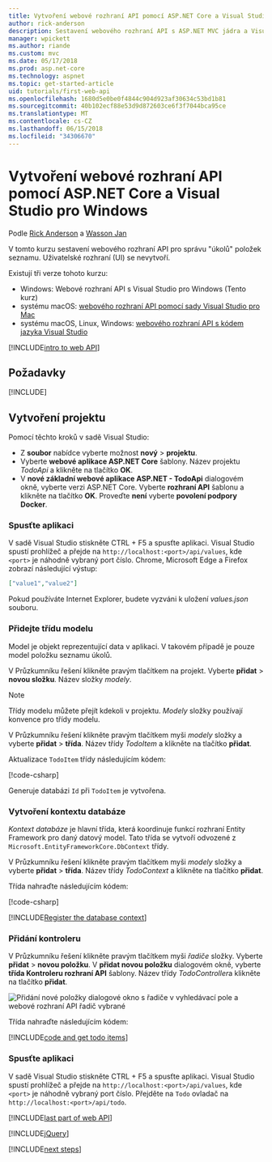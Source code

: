 ```yaml
---
title: Vytvoření webové rozhraní API pomocí ASP.NET Core a Visual Studio pro Windows
author: rick-anderson
description: Sestavení webového rozhraní API s ASP.NET MVC jádra a Visual Studio pro Windows
manager: wpickett
ms.author: riande
ms.custom: mvc
ms.date: 05/17/2018
ms.prod: asp.net-core
ms.technology: aspnet
ms.topic: get-started-article
uid: tutorials/first-web-api
ms.openlocfilehash: 1680d5e0be0f4844c904d923af30634c53bd1b81
ms.sourcegitcommit: 40b102ecf88e53d9d872603ce6f3f7044bca95ce
ms.translationtype: MT
ms.contentlocale: cs-CZ
ms.lasthandoff: 06/15/2018
ms.locfileid: "34306670"
---
```

# <a name="create-a-web-api-with-aspnet-core-and-visual-studio-for-windows"></a>Vytvoření webové rozhraní API pomocí ASP.NET Core a Visual Studio pro Windows

Podle [Rick Anderson](https://twitter.com/RickAndMSFT) a [Wasson Jan](https://github.com/mikewasson)

V tomto kurzu sestavení webového rozhraní API pro správu "úkolů" položek seznamu. Uživatelské rozhraní (UI) se nevytvoří.

Existují tři verze tohoto kurzu:

* Windows: Webové rozhraní API s Visual Studio pro Windows (Tento kurz)
* systému macOS: [webového rozhraní API pomocí sady Visual Studio pro Mac](xref:tutorials/first-web-api-mac)
* systému macOS, Linux, Windows: [webového rozhraní API s kódem jazyka Visual Studio](xref:tutorials/web-api-vsc)

<!-- WARNING: The code AND images in this doc are used by uid: tutorials/web-api-vsc, tutorials/first-web-api-mac and tutorials/first-web-api. If you change any code/images in this tutorial, update uid: tutorials/web-api-vsc -->

[!INCLUDE[intro to web API](../includes/webApi/intro.md)]

## <a name="prerequisites"></a>Požadavky

[!INCLUDE[](~/includes/net-core-prereqs-windows.md)]

## <a name="create-the-project"></a>Vytvoření projektu

Pomocí těchto kroků v sadě Visual Studio:

* Z **soubor** nabídce vyberte možnost **nový** > **projektu**.
* Vyberte **webové aplikace ASP.NET Core** šablony. Název projektu *TodoApi* a klikněte na tlačítko **OK**.
* V **nové základní webové aplikace ASP.NET - TodoApi** dialogovém okně, vyberte verzi ASP.NET Core. Vyberte **rozhraní API** šablonu a klikněte na tlačítko **OK**. Proveďte **není** vyberte **povolení podpory Docker**.

### <a name="launch-the-app"></a>Spusťte aplikaci

V sadě Visual Studio stiskněte CTRL + F5 a spusťte aplikaci. Visual Studio spustí prohlížeč a přejde na `http://localhost:<port>/api/values`, kde `<port>` je náhodně vybraný port číslo. Chrome, Microsoft Edge a Firefox zobrazí následující výstup:

```json
["value1","value2"]
```

Pokud používáte Internet Explorer, budete vyzváni k uložení *values.json* souboru.

### <a name="add-a-model-class"></a>Přidejte třídu modelu

Model je objekt reprezentující data v aplikaci. V takovém případě je pouze model položku seznamu úkolů.

V Průzkumníku řešení klikněte pravým tlačítkem na projekt. Vyberte **přidat** > **novou složku**. Název složky *modely*.

> [!NOTE]
> Třídy modelu můžete přejít kdekoli v projektu. *Modely* složky používají konvence pro třídy modelu.

V Průzkumníku řešení klikněte pravým tlačítkem myši *modely* složky a vyberte **přidat** > **třída**. Název třídy *TodoItem* a klikněte na tlačítko **přidat**.

Aktualizace `TodoItem` třídy následujícím kódem:

[!code-csharp[](first-web-api/samples/2.0/TodoApi/Models/TodoItem.cs)]

Generuje databázi `Id` při `TodoItem` je vytvořena.

### <a name="create-the-database-context"></a>Vytvoření kontextu databáze

*Kontext databáze* je hlavní třída, která koordinuje funkcí rozhraní Entity Framework pro daný datový model. Tato třída se vytvoří odvozené z `Microsoft.EntityFrameworkCore.DbContext` třídy.

V Průzkumníku řešení klikněte pravým tlačítkem myši *modely* složky a vyberte **přidat** > **třída**. Název třídy *TodoContext* a klikněte na tlačítko **přidat**.

Třída nahraďte následujícím kódem:

[!code-csharp[](first-web-api/samples/2.0/TodoApi/Models/TodoContext.cs)]

[!INCLUDE[Register the database context](../includes/webApi/register_dbContext.md)]

### <a name="add-a-controller"></a>Přidání kontroleru

V Průzkumníku řešení klikněte pravým tlačítkem myši *řadiče* složky. Vyberte **přidat** > **novou položku**. V **přidat novou položku** dialogovém okně, vyberte **třída Kontroleru rozhraní API** šablony. Název třídy *TodoController*a klikněte na tlačítko **přidat**.

![Přidání nové položky dialogové okno s řadiče v vyhledávací pole a webové rozhraní API řadič vybrané](first-web-api/_static/new_controller.png)

Třída nahraďte následujícím kódem:

[!INCLUDE[code and get todo items](../includes/webApi/getTodoItems.md)]

### <a name="launch-the-app"></a>Spusťte aplikaci

V sadě Visual Studio stiskněte CTRL + F5 a spusťte aplikaci. Visual Studio spustí prohlížeč a přejde na `http://localhost:<port>/api/values`, kde `<port>` je náhodně vybraný port číslo. Přejděte na `Todo` ovladač na `http://localhost:<port>/api/todo`.

[!INCLUDE[last part of web API](../includes/webApi/end.md)]

[!INCLUDE[jQuery](../includes/webApi/add-jquery.md)]

[!INCLUDE[next steps](../includes/webApi/next.md)]
